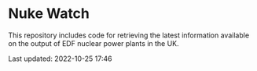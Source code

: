 # Nuke Watch

This repository includes code for retrieving the latest information available on the output of EDF nuclear power plants in the UK.

Last updated: 2022-10-25 17:46